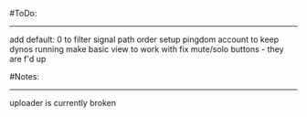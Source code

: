 #ToDo:
***
add default: 0 to filter signal path order
setup pingdom account to keep dynos running
make basic view to work with
fix mute/solo buttons - they are f'd up


#Notes:
***
uploader is currently broken